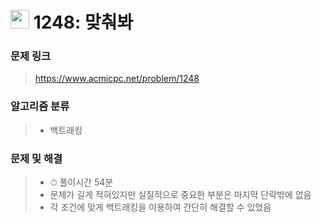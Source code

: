 # <img src="https://d2gd6pc034wcta.cloudfront.net/tier/13.svg" width="30">  1248: 맞춰봐

### 문제 링크

> https://www.acmicpc.net/problem/1248



### 알고리즘 분류

>- 백트래킹



### 문제 및 해결

>- ⏱ 풀이시간 54분
>- 문제가 길게 적혀있지만 실질적으로 중요한 부분은 마지막 단락밖에 없음
>- 각 조건에 맞게 백트래킹을 이용하여 간단히 해결할 수 있었음
